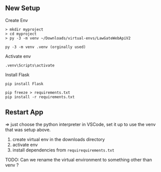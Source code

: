 ## New Setup ##

Create Env

```
> mkdir myproject
> cd myproject
> py -3 -m venv ~/Downloads/virtual-envs/LawGateWebApiV2

py -3 -m venv .venv (orginally used)
```

Activate env

```
.venv\Scripts\activate
```

Install Flask

```
pip install Flask
```

```
pip freeze > requirements.txt
pip install -r requirements.txt
```


## Restart App ## 

=> just choose the python interpreter in VSCode, set it up to use the venv that was setup above. 


1. create virtual env in the downloads directory
2. activate env
3. install dependencies from `requirequirements.txt`

TODO: Can we rename the virtual environment to something other than venv ?